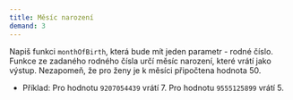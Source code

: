 ```yaml
---
title: Měsíc narození
demand: 3
---
```


Napiš funkci `monthOfBirth`, která bude mít jeden parametr - rodné číslo. Funkce ze zadaného rodného čísla určí měsíc narození, které vrátí jako výstup. Nezapomeň, že pro ženy je k měsíci připočtena hodnota 50.

- Příklad: Pro hodnotu `9207054439` vrátí 7. Pro hodnotu `9555125899` vrátí 5.